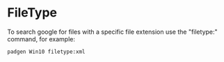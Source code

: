 # FileType

To search google for files with a specific file extension use the "filetype:" command, for example:

    padgen Win10 filetype:xml